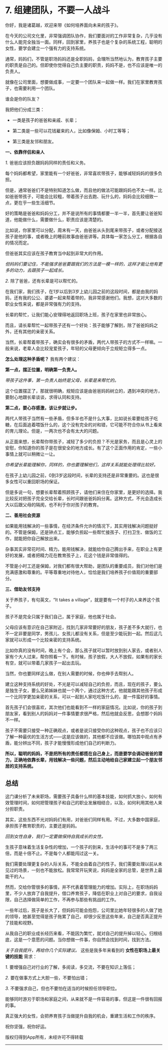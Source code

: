 # 7. 组建团队，不要一人战斗

你好，我是诸葛越，欢迎来带《如何培养面向未来的孩子》。

在今天的公司文化里，非常强调团队协作，我们要面对的工作非常复杂，几乎没有什么人能完全独当一面。同样，回到家里，养孩子也是个复杂的系统工程，聪明的女性，要学会建立一个强有力的支持系统。

通常，妈妈们，不管是职场妈妈还是全职妈妈，会理所当然地认为，教育孩子主要的职责是自己的。但即使你觉得自己负主要的职责，妈妈不是，也不应该是唯一的负责人。

就像在公司里面，想要做成事，一定要一个团队来一起做一样。我们在家里教育孩子，也需要利用一个团队。

谁会是你的队友？

我把他们分成三类：

* 一类是孩子的爸爸和亲戚、长辈；

* 第二类是一些可以花钱雇来的人，比如像保姆、小时工等等；

* 第三类是友邻和朋友。

 **一、依靠伴侣和亲人**

 *1.* 爸爸应该担负跟妈妈同样的责任和义务。

每个妈妈都希望，家里能有一个好爸爸，非常喜欢带孩子，能够减轻妈妈的很多负担。

但是，通常爸爸们不是特别知道怎么做，而且他的做法可能跟妈妈也不太一样。比如爸爸带孩子，可能会比较粗，带着孩子出去跑、玩什么的，妈妈会比较细致一点，更在乎一些生活细节。

好的策略是爸爸和妈妈分工，并不是说所有的事情都要一半一半，首先要让爸爸知道，他能做什么，需要做什么，职责应该是清楚的。

比如说，你家里可以分配，周末有一天，由爸爸从头到尾来带孩子，或者分配接送孩子是他的事，或者晚上的睡前故事由爸爸讲等。具体每一家怎么分工，根据各自的情况而定。

但爸爸其实应该在孩子教育当中起到非常大的作用。

 *但妈妈们要记住，不能强求爸爸要跟我们的方法是一模一样的，这样才能让他有更多的动力，去跟孩子一起成长。*

 *2.* 除了爸爸，还有长辈是可以帮忙的。

在我们家，我们孩子，在1岁以后到3岁上幼儿园之前的这段时间，都是由我的妈妈，还有我的公公、婆婆一起来帮着带的，我非常感谢他们。我想，这对大多数的职业女性来说，都是非常强有力的支持。

长辈的帮忙，让我们能心安理得地返回职场上班，孩子在家里也非常放心。

而且，请长辈帮忙一起带孩子还有一个好处：孩子能够了解到，除了爸爸妈妈之外，还有其他的亲密关系。

当然，长辈帮着带孩子，确实会有很多的矛盾，两代人带孩子的方式不一样嘛。一般来说，老辈人会比较宠爱孩子，年轻的父母更倾向于立规矩立得多一点。

 **怎么处理这种矛盾呢？** 我有两个建议：

 **第一点，摆正位置，明确第一负责人。**

 *带孩子这件事，第一负责人始终是父母，长辈是来帮忙的。*

这个位置摆正了，那就很明确，规矩应该是由爸爸妈妈树立的，遇到冲突的地方，要耐心地跟长辈谈谈，求得认同和支持。

 **第二点，要心存感激，该让步就让步。**

两代人带孩子当然有一些矛盾，但多半也不是什么大事，比如说长辈要给孩子吃糖，在后面追着喂饭什么的，这个没有完全的对和错，它可能不符合你从书上看来的育儿理论。但是，一两次也不会有太大的问题。

从正面来想，长辈帮你带孩子，减轻了多少的负担？不光是家务，而且是心灵上的安慰，你知道你的孩子是在很安全的地方成长。有了这个正面作用的肯定，一些小事情上就可以稍微让一让。

 *你希望长辈能理解你，同样的，你也要理解他们，这样关系就能处理得比较好。*

在孩子上幼儿园之前，0到3岁这段时间，长辈的支持还是非常重要的。这也是很多女性可以重回职场的保证。

但是多说一句，想要长辈帮着照顾孩子，请他们来住在你家里，是更好的选择。我比较反对把孩子完全交给长辈，长时间跟爸爸妈妈分离。这种方式，不光会造成长大以后跟父母的隔阂，也不利于你对孩子的教育。

 **二、善用社会资源**

如果能用钱解决的一些事情，在经济条件允许的情况下，其实用钱解决问题挺好的。不管是保姆，还是钟点工，能够负担起一些帮忙接孩子、打扫卫生、做饭的工作，就能把你自己解放出来。

杂事其实非常花时间、精力。能用钱解决，就能给你自己腾出手来，在职业上有更好的发展，或者把精力花在教育孩子上，花这个钱是非常值得的。

不管是小时工还是保姆，对我们都有很大帮助，是团队的重要成员，我们对他们是充满感激和尊重的。平等尊重地对待他人，恰恰是我们培养孩子价值观的重要部分。

 **三、借助友邻支持**

关于养孩子，有句英文，“It takes a village”，就是要有一个村子的人来养这个孩子。

孩子不是完全只属于我们自己，属于家庭，他也属于社会。

父母应该有意识在自己家附近，找到几家非常要好的朋友，孩子差不多大就行，也不一定非要是同学，男孩儿、女孩儿都没有关系，但是至少能玩到一起。然后这几家就可以形成一个比较亲密的支持系统。

比如你真的没有时间，晚上有个会，那么孩子就可以暂时放到别人家去，或者别人家有个大人过来，帮你照看一下。有时候，孩子放假，大人不放假，如果有的家长有空，就可以带着几家孩子一起出去玩。

当然，你也要同样这么做，在别人需要的时候，你也伸手去帮别人。

建立这种支持系统的好处，不光是可以减轻自己的负担，而且，现在的孩子，要么是独生子女，要么兄弟姊妹也就一个两个，通过这种方式，他就能跟其他孩子形成一个比同学更加亲密的关系，可以一起到人家吃吃饭什么的，是一件蛮好的事情。

首先孩子们会很喜欢，其次他们也能看到不一样的家庭情况。比如说，你的孩子到朋友家，看到别人的妈妈对一件事情要求很严格，然后他就会反思，会想那个妈妈不一样。

孩子不需要只接受一种正确观点，或者是说只接受你的这种观点，孩子也不应该只了解一种最优的生活方式——这是应该做的，其他都不应该做。哪怕其中观点有矛盾，能分辨出不同，孩子才能慢慢形成他们自己的判断力。

 **所以，聪明的妈妈，不是把所有的责任都揽在自己身上，而是要学会调动爸爸的潜力，正确地依靠长辈，用钱解决一些问题，然后主动地给自己家建立起一个朋友邻居的支持系统。**

## 总结

这门课分析了未来职场，需要孩子具备什么样的基本技能，如何抓大放小，如何有效管理时间，如何把管理孩子和自己的职业发展相结合，以及，如何利用其他人来分担职责。

其实，这些东西不光对妈妈们有用，对爸爸们同样有用。不过，大多数中国家庭，承担孩子教育职责的，主要还是妈妈。

 *回到女性自身，我们一定要做保持自我成长的女性。*

生孩子意味着生活复杂性的增加，一个孩子的到来，生活中的事可不是多了两三倍，而是十倍不止。不是每个人都能闯过这一关。

我们需要处理更复杂的人际关系，不能全由着自己的性子。我们需要处理以前从未见过的场景，一刻也不能放松。我常常开玩笑说，妈妈是全家的总管，是世界上最能干的人。

然而，交给你管很多的事情，并不代表着管理能力的增加。实际上，在职场妈妈里，不少人放弃了自我提升，借口养育孩子，降低在职业上对自己的要求，自我设限，自己选择做简单的工作，不再参与那些有挑战的工作。

一些年过后，孩子是长大了，但妈妈可能会抱怨，公司里比她年轻很多的人做了她的领导，她甚至觉得是孩子拖累了自己，却很少反思这些年来，自己是否真正提升了技能和视野。

从我自己的职业成长经历来看，不能因为繁忙，就对自己的提升掉以轻心。归根结底，这是一个意愿的问题。当你想做一件事，你自然会找到时间，找到方法。

 *关于自我提升，再给你几个实际建议。* 这些是我多年来看到的 **女性在职场上最关键的技能** 需求：

 *1.* 要增强自己对行业的了解，多阅读，多交流，不要在知识上落伍；

 *2.* 要在做事方式上大胆一些，不要怕出错；

 *3.* 不要强求自己，但也不要怕在适当的时候担任领导职位。

能够同时游刃于职场和家庭之间，从来就不是一件容易的事，但这是一件很有回报的事。

真正强大的女性，会把养育孩子当做提升自我的机会，重建生活和工作的秩序。

祝你坚强，祝你好运。

版权归得到App所有，未经许可不得转载    

---
